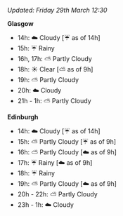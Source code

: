 *Updated: Friday 29th March 12:30*

**Glasgow**

* 14h: :cloud: Cloudy [:umbrella: as of 14h]
* 15h: :umbrella: Rainy
* 16h, 17h: :partly_sunny: Partly Cloudy
* 18h: :sunny: Clear [:partly_sunny: as of 9h]
* 19h: :partly_sunny: Partly Cloudy
* 20h: :cloud: Cloudy
* 21h - 1h: :partly_sunny: Partly Cloudy

**Edinburgh**

* 14h: :cloud: Cloudy [:umbrella: as of 14h]
* 15h: :partly_sunny: Partly Cloudy [:umbrella: as of 9h]
* 16h: :partly_sunny: Partly Cloudy [:cloud: as of 9h]
* 17h: :umbrella: Rainy [:cloud: as of 9h]
* 18h: :umbrella: Rainy
* 19h: :partly_sunny: Partly Cloudy [:cloud: as of 9h]
* 20h - 22h: :partly_sunny: Partly Cloudy
* 23h - 1h: :cloud: Cloudy
